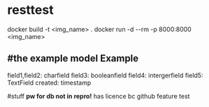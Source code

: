 # resttest
docker build -t <img_name> .
docker run -d --rm -p 8000:8000 <img_name>

#the example model
Example
-------
field1,field2: charfield
field3: booleanfield
field4: intergerfield
field5: TextField
created: timestamp

#stuff
**pw for db not in repro!**
has licence bc github feature test
